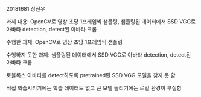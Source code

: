 20181681 장진우

과제 내용: OpenCV로 영상 초당 1프레임씩 샘플링, 샘플링된 데이터에서 SSD VGG로 아바타 detection, detect된 아바타 크롭

수행한 과제: OpenCV로 영상 초당 1프레임씩 샘플링

수행하지 못한 과제: 샘플링된 데이터에서 SSD VGG로 아바타 detection, detect된 아바타 크롭

  로블록스 아바타를 detect하도록 pretrained된 SSD VGG 모델을 찾지 못 함
  
  직접 학습시키기에는 학습 데이터도 없고 큰 모델 돌리기에는 로컬 환경이 부실함
  
